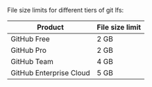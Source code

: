 File size limits for different tiers of git lfs:

| Product                 | File size limit |
| ----------------------- | --------------- |
| GitHub Free             | 2 GB            |
| GitHub Pro              | 2 GB            |
| GitHub Team             | 4 GB            |
| GitHub Enterprise Cloud | 5 GB            |




